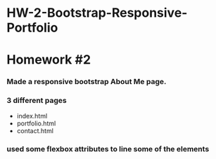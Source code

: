 # HW-2-Bootstrap-Responsive-Portfolio
# Homework #2

### Made a responsive bootstrap About Me page.

### 3 different pages

* index.html
* portfolio.html
* contact.html

### used some flexbox attributes to line some of the elements

